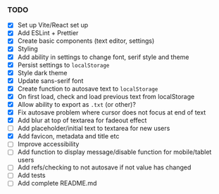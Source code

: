 ### TODO

- [x] Set up Vite/React set up
- [x] Add ESLint + Prettier
- [x] Create basic components (text editor, settings)
- [x] Styling
- [x] Add ability in settings to change font, serif style and theme
- [x] Persist settings to `localStorage`
- [x] Style dark theme
- [x] Update sans-serif font
- [x] Create function to autosave text to `localStorage`
- [x] On first load, check and load previous text from localStorage
- [x] Allow ability to export as `.txt` (or other)?
- [x] Fix autosave problem where cursor does not focus at end of text
- [x] Add blur at top of textarea for fadeout effect
- [ ] Add placeholder/initial text to textarea for new users
- [x] Add favicon, metadata and title etc
- [ ] Improve accessibility
- [ ] Add function to display message/disable function for mobile/tablet users
- [ ] Add refs/checking to not autosave if not value has changed
- [ ] Add tests
- [ ] Add complete README.md
